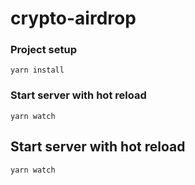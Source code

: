 # crypto-airdrop

### Project setup
```
yarn install
```

### Start server with hot reload
```
yarn watch
```

## Start server with hot reload
```
yarn watch
```

